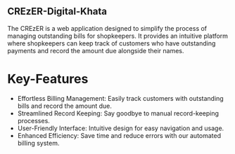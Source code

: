## CREzER-Digital-Khata
The CREzER is a web application designed to simplify the process of managing outstanding bills for shopkeepers. It provides an intuitive platform where shopkeepers can keep track of customers who have outstanding payments and record the amount due alongside their names.
# Key-Features
<ul>
  <li>Effortless Billing Management: Easily track customers with outstanding bills and record the amount due.</li>
  <li>Streamlined Record Keeping: Say goodbye to manual record-keeping processes.</li>
  <li>User-Friendly Interface: Intuitive design for easy navigation and usage.</li>
  <li>Enhanced Efficiency: Save time and reduce errors with our automated billing system.</li>
</ul>
